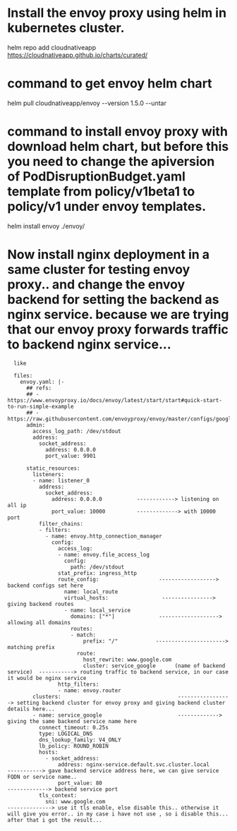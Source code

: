 # Install the envoy proxy using helm in kubernetes cluster.

   helm repo add cloudnativeapp https://cloudnativeapp.github.io/charts/curated/
   
# command to get envoy helm chart   

   helm pull cloudnativeapp/envoy --version 1.5.0 --untar 

# command to install envoy proxy with download helm chart, but before this you need to change the apiversion of PodDisruptionBudget.yaml template from policy/v1beta1 to policy/v1 under envoy templates.
   
   helm install envoy ./envoy/ 

# Now install nginx deployment in a same cluster for testing envoy proxy.. and change the envoy backend for setting the backend as nginx service. because we are trying that our envoy proxy forwards traffic to backend nginx service...

      like    
      
      files:
        envoy.yaml: |-
          ## refs:
          ## - https://www.envoyproxy.io/docs/envoy/latest/start/start#quick-start-to-run-simple-example
          ## - https://raw.githubusercontent.com/envoyproxy/envoy/master/configs/google_com_proxy.v2.yaml
          admin:
            access_log_path: /dev/stdout
            address:
              socket_address:
                address: 0.0.0.0
                port_value: 9901
      
          static_resources:
            listeners:
            - name: listener_0
              address:
                socket_address:
                  address: 0.0.0.0           ------------> listening on all ip 
                  port_value: 10000          -------------> with 10000 port
              filter_chains:
              - filters:
                - name: envoy.http_connection_manager
                  config:
                    access_log:
                    - name: envoy.file_access_log
                      config:
                        path: /dev/stdout
                    stat_prefix: ingress_http
                    route_config:                   ------------------> backend configs set here
                      name: local_route
                      virtual_hosts:                 ----------------> giving backend routes
                      - name: local_service
                        domains: ["*"]              -------------------> allowing all domains
                        routes:
                        - match:
                            prefix: "/"            ----------------------> matching prefix
                          route:
                            host_rewrite: www.google.com
                            cluster: service_google      (name of backend service)  -----------> routing traffic to backend service, in our case it would be nginx service
                    http_filters:
                    - name: envoy.router
            clusters:                                     -----------------> setting backend cluster for envoy proxy and giving backend cluster details here...
            - name: service_google                        -------------> giving the same backend service name here     
              connect_timeout: 0.25s
              type: LOGICAL_DNS
              dns_lookup_family: V4_ONLY
              lb_policy: ROUND_ROBIN
              hosts:
                - socket_address:
                    address: nginx-service.default.svc.cluster.local            -----------> gave backend service address here, we can give service FQDN or service name..
                    port_value: 80                                              -------------> backend service port
              tls_context:
                sni: www.google.com                                             --------------> use it tls enable, else disable this.. otherwise it will give you error.. in my case i have not use , so i disable this... after that i got the result...  
              
